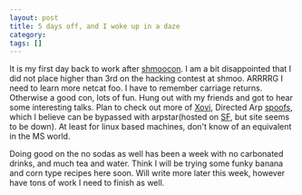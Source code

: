 ```yaml
---
layout: post
title: 5 days off, and I woke up in a daze
category: 
tags: []
---
```



It is my first day back to work after <a title="shmoocon" target="_blank" href="http://www.shmoocon.org">shmoocon</a>.  I am a bit disappointed that I did not place higher than 3rd on the hacking contest at shmoo.  ARRRRG I need to learn more netcat foo.  I have to remember carriage returns.  Otherwise a good con, lots of fun.  Hung out with my friends and got to hear some interesting talks.  Plan to check out more of <a title="Xovi" target="_blank" href="http://www.doxpara.com/">Xovi</a>, Directed Arp <a title="spoofs" target="_blank" href="http://www.presetkilllimit.us/">spoofs</a>, which I believe can be bypassed with arpstar(hosted on <a title="SF" target="_blank" href="http://sf.net">SF</a>, but site seems to be down).  At least for linux based machines, don't know of an equivalent in the MS world.

Doing good on the no sodas as well has been a week with no carbonated drinks, and much tea and water.  Think I will be trying some funky  banana and corn type recipes here soon.
Will write more later this week, however have tons of work I need to finish as well.

